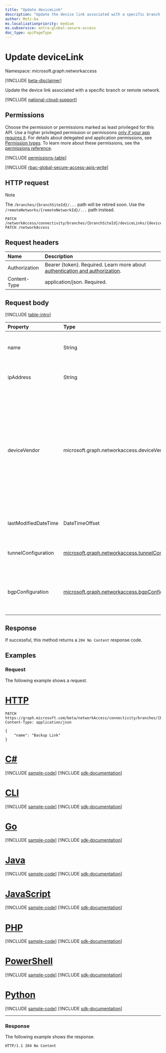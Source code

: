 ```yaml
---
title: "Update deviceLink"
description: "Update the device link associated with a specific branch or remote network."
author: Moti-ba
ms.localizationpriority: medium
ms.subservice: entra-global-secure-access
doc_type: apiPageType
---
```


# Update deviceLink
Namespace: microsoft.graph.networkaccess

[!INCLUDE [beta-disclaimer](../../includes/beta-disclaimer.md)]

Update the device link associated with a specific branch or remote network.

[!INCLUDE [national-cloud-support](../../includes/global-only.md)]

## Permissions
Choose the permission or permissions marked as least privileged for this API. Use a higher privileged permission or permissions [only if your app requires it](/graph/permissions-overview#best-practices-for-using-microsoft-graph-permissions). For details about delegated and application permissions, see [Permission types](/graph/permissions-overview#permission-types). To learn more about these permissions, see the [permissions reference](/graph/permissions-reference).

<!-- { "blockType": "permissions", "name": "networkaccess_devicelink_update" } -->
[!INCLUDE [permissions-table](../includes/permissions/networkaccess-devicelink-update-permissions.md)]

[!INCLUDE [rbac-global-secure-access-apis-write](../includes/rbac-for-apis/rbac-global-secure-access-apis-write.md)]

## HTTP request
> [!NOTE]
> The `/branches/{branchSiteId}/...` path will be retired soon. Use the `/remoteNetworks/{remoteNetworkId}/...` path instead.
<!-- {
  "blockType": "ignored"
}
-->
``` http
PATCH /networkAccess/connectivity/branches/{branchSiteId}/deviceLinks/{deviceLinkId}
PATCH /networkAccess
```

## Request headers
|Name|Description|
|:---|:---|
|Authorization|Bearer {token}. Required. Learn more about [authentication and authorization](/graph/auth/auth-concepts).|
|Content-Type|application/json. Required.|

## Request body
[!INCLUDE [table-intro](../../includes/update-property-table-intro.md)]


|Property|Type|Description|
|:---|:---|:---|
|name|String|Represents the name or identifier associated with a device link. Required.|
|ipAddress|String|Represents the IP address associated with a device link. Required.|
|deviceVendor|microsoft.graph.networkaccess.deviceVendor|Represents the vendor or manufacturer of the device associated with a device link. The possible values are: `barracudaNetworks`, `checkPoint`, `ciscoMeraki`, `citrix`, `fortinet`, `hpeAruba`, `netFoundry`, `nuage`, `openSystems`, `paloAltoNetworks`, `riverbedTechnology`, `silverPeak`, `vmWareSdWan`, `versa`, `other`. Required.|
|lastModifiedDateTime|DateTimeOffset|Represents the date and time when the device link was last modified. Required.|
|tunnelConfiguration|[microsoft.graph.networkaccess.tunnelConfiguration](../resources/networkaccess-tunnelconfiguration.md)|Represents the tunnel configuration settings associated with a device link. Required.|
|bgpConfiguration|[microsoft.graph.networkaccess.bgpConfiguration](../resources/networkaccess-bgpconfiguration.md)|Represents the Border Gateway Protocol (BGP) configuration settings associated with a device link. Required.|



## Response

If successful, this method returns a `204 No Content` response code.

## Examples

### Request
The following example shows a request.
# [HTTP](#tab/http)
<!-- {
  "blockType": "request",
  "name": "update_devicelink"
}
-->
``` http
PATCH https://graph.microsoft.com/beta/networkAccess/connectivity/branches/{branchSiteId}/deviceLinks/{deviceLinkId}
Content-Type: application/json

{
    "name": "Backup Link"
}
```

# [C#](#tab/csharp)
[!INCLUDE [sample-code](../includes/snippets/csharp/update-devicelink-csharp-snippets.md)]
[!INCLUDE [sdk-documentation](../includes/snippets/snippets-sdk-documentation-link.md)]

# [CLI](#tab/cli)
[!INCLUDE [sample-code](../includes/snippets/cli/update-devicelink-cli-snippets.md)]
[!INCLUDE [sdk-documentation](../includes/snippets/snippets-sdk-documentation-link.md)]

# [Go](#tab/go)
[!INCLUDE [sample-code](../includes/snippets/go/update-devicelink-go-snippets.md)]
[!INCLUDE [sdk-documentation](../includes/snippets/snippets-sdk-documentation-link.md)]

# [Java](#tab/java)
[!INCLUDE [sample-code](../includes/snippets/java/update-devicelink-java-snippets.md)]
[!INCLUDE [sdk-documentation](../includes/snippets/snippets-sdk-documentation-link.md)]

# [JavaScript](#tab/javascript)
[!INCLUDE [sample-code](../includes/snippets/javascript/update-devicelink-javascript-snippets.md)]
[!INCLUDE [sdk-documentation](../includes/snippets/snippets-sdk-documentation-link.md)]

# [PHP](#tab/php)
[!INCLUDE [sample-code](../includes/snippets/php/update-devicelink-php-snippets.md)]
[!INCLUDE [sdk-documentation](../includes/snippets/snippets-sdk-documentation-link.md)]

# [PowerShell](#tab/powershell)
[!INCLUDE [sample-code](../includes/snippets/powershell/update-devicelink-powershell-snippets.md)]
[!INCLUDE [sdk-documentation](../includes/snippets/snippets-sdk-documentation-link.md)]

# [Python](#tab/python)
[!INCLUDE [sample-code](../includes/snippets/python/update-devicelink-python-snippets.md)]
[!INCLUDE [sdk-documentation](../includes/snippets/snippets-sdk-documentation-link.md)]

---

### Response
The following example shows the response.
<!-- {
  "blockType": "response",
  "truncated": true
}
-->
``` http
HTTP/1.1 204 No Content
```


